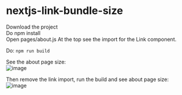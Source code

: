 # nextjs-link-bundle-size

Download the project  
Do npm install  
Open pages/about.js
At the top see the import for the Link component. 

Do: 
`npm run build` 

See the about page size:  
![image](https://user-images.githubusercontent.com/57114335/122676530-cc920a80-d1de-11eb-963e-07b339331b1a.png)

Then remove the link import, run the build and see about page size:   
![image](https://user-images.githubusercontent.com/57114335/122676553-de73ad80-d1de-11eb-8fa6-4a0da94d79b8.png)
